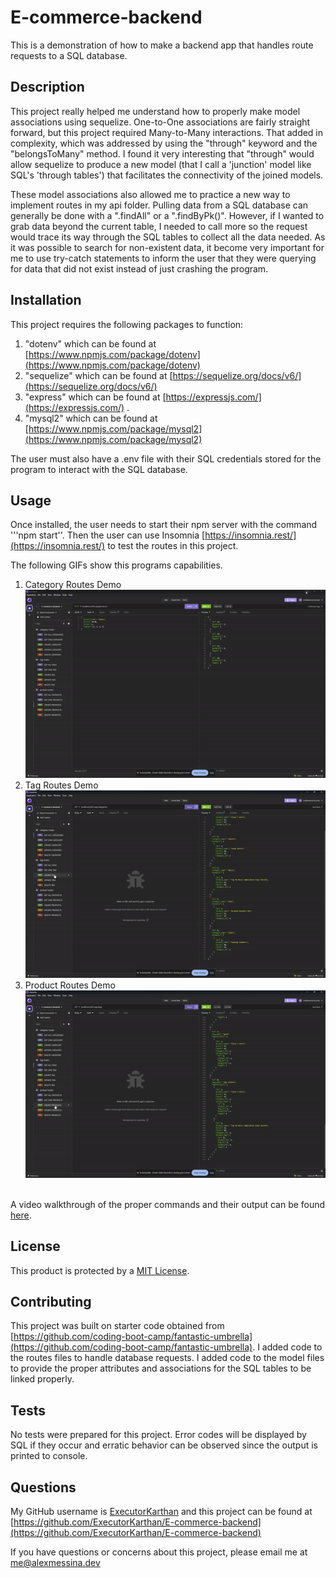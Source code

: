 # E-commerce-backend
This is a demonstration of how to make a backend app that handles route requests to a SQL database.

## Description
This project really helped me understand how to properly make model associations using sequelize. One-to-One associations are fairly straight forward, but this project required Many-to-Many interactions. That added in complexity, which was addressed by using the "through" keyword and the "belongsToMany" method. I found it very interesting that "through" would allow sequelize to produce a new model (that I call a 'junction' model like SQL's 'through tables') that facilitates the connectivity of the joined models.  

These model associations also allowed me to practice a new way to implement routes in my api folder. Pulling data from a SQL database can generally be done with a ".findAll" or a ".findByPk()". However, if I wanted to grab data beyond the current table, I needed to call more so the request would trace its way through the SQL tables to collect all the data needed. As it was possible to search for non-existent data, it become very important for me to use try-catch statements to inform the user that they were querying for data that did not exist instead of just crashing the program. 

## Installation
This project requires the following packages to function:
1) "dotenv" which can be found at [https://www.npmjs.com/package/dotenv](https://www.npmjs.com/package/dotenv)
2) "sequelize" which can be found at [https://sequelize.org/docs/v6/](https://sequelize.org/docs/v6/)
3) "express" which can be found at [https://expressjs.com/](https://expressjs.com/) .
4) "mysql2" which can be found at [https://www.npmjs.com/package/mysql2](https://www.npmjs.com/package/mysql2)

The user must also have a .env file with their SQL credentials stored for the program to interact with the SQL database.


## Usage
Once installed, the user needs to start their npm server with the command '''npm start''. Then the user can use Insomnia [https://insomnia.rest/](https://insomnia.rest/) to test the routes in this project. 

The following GIFs show this programs capabilities.
1) Category Routes Demo![Category Routes Demo Gif](./assets/category-route.gif) 
2) Tag Routes Demo ![Tag Routes Demo Gif](./assets/tag-route.gif) 
3) Product Routes Demo![Product Routes Demo Gif](./assets/product-route.gif) 
<br>
A video walkthrough of the proper commands and their output can be found <a href="./assets/E-commerce-backend.mp4"> here</a>.

## License
This product is protected by a [MIT License](http://choosealicense.com/licenses/mit).

## Contributing
This project was built on starter code obtained from [https://github.com/coding-boot-camp/fantastic-umbrella](https://github.com/coding-boot-camp/fantastic-umbrella). I added code to the routes files to handle database requests. I added code to the model files to provide the proper attributes and associations for the SQL tables to be linked properly. 

## Tests
No tests were prepared for this project. Error codes will be displayed by SQL if they occur and erratic behavior can be observed since the output is printed to console.

## Questions
My GitHub username is [ExecutorKarthan](https://github.com/ExecutorKarthan) and this project can be found at [https://github.com/ExecutorKarthan/E-commerce-backend](https://github.com/ExecutorKarthan/E-commerce-backend)

If you have questions or concerns about this project, please email me at me@alexmessina.dev

